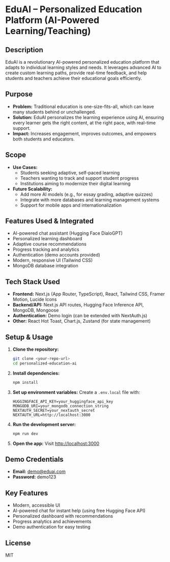 # EduAI – Personalized Education Platform (AI-Powered Learning/Teaching)

## Description
EduAI is a revolutionary AI-powered personalized education platform that adapts to individual learning styles and needs. It leverages advanced AI to create custom learning paths, provide real-time feedback, and help students and teachers achieve their educational goals efficiently.

## Purpose
- **Problem:** Traditional education is one-size-fits-all, which can leave many students behind or unchallenged.
- **Solution:** EduAI personalizes the learning experience using AI, ensuring every learner gets the right content, at the right pace, with real-time support.
- **Impact:** Increases engagement, improves outcomes, and empowers both students and educators.

## Scope
- **Use Cases:**
  - Students seeking adaptive, self-paced learning
  - Teachers wanting to track and support student progress
  - Institutions aiming to modernize their digital learning
- **Future Scalability:**
  - Add more AI models (e.g., for essay grading, adaptive quizzes)
  - Integrate with more databases and learning management systems
  - Support for mobile apps and internationalization

## Features Used & Integrated
- AI-powered chat assistant (Hugging Face DialoGPT)
- Personalized learning dashboard
- Adaptive course recommendations
- Progress tracking and analytics
- Authentication (demo accounts provided)
- Modern, responsive UI (Tailwind CSS)
- MongoDB database integration

## Tech Stack Used
- **Frontend:** Next.js (App Router, TypeScript), React, Tailwind CSS, Framer Motion, Lucide Icons
- **Backend/API:** Next.js API routes, Hugging Face Inference API, MongoDB, Mongoose
- **Authentication:** Demo login (can be extended with NextAuth.js)
- **Other:** React Hot Toast, Chart.js, Zustand (for state management)

## Setup & Usage
1. **Clone the repository:**
   ```bash
   git clone <your-repo-url>
   cd personalized-education-ai
   ```
2. **Install dependencies:**
   ```bash
   npm install
   ```
3. **Set up environment variables:**
   Create a `.env.local` file with:
   ```env
   HUGGINGFACE_API_KEY=your_huggingface_api_key
   MONGODB_URI=your_mongodb_connection_string
   NEXTAUTH_SECRET=your_nextauth_secret
   NEXTAUTH_URL=http://localhost:3000
   ```
4. **Run the development server:**
   ```bash
   npm run dev
   ```
5. **Open the app:**
   Visit [http://localhost:3000](http://localhost:3000)

## Demo Credentials
- **Email:** demo@eduai.com
- **Password:** demo123

## Key Features
- Modern, accessible UI
- AI-powered chat for instant help (using free Hugging Face API)
- Personalized dashboard with recommendations
- Progress analytics and achievements
- Demo authentication for easy testing

## License
MIT 